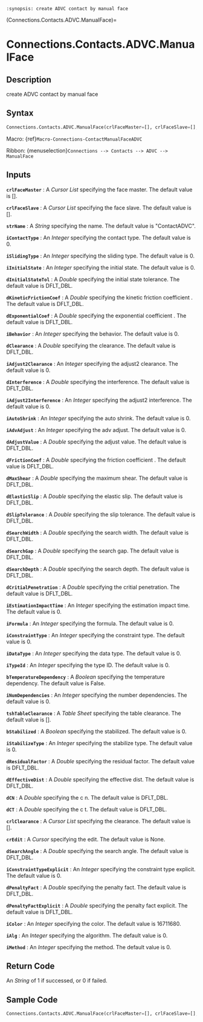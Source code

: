 ```{module} Connections.Contacts.ADVC.ManualFace()
:synopsis: create ADVC contact by manual face
```

(Connections.Contacts.ADVC.ManualFace)=

# Connections.Contacts.ADVC.ManualFace

## Description

create ADVC contact by manual face

## Syntax

```python
Connections.Contacts.ADVC.ManualFace(crlFaceMaster=[], crlFaceSlave=[], strName="ContactADVC", iContactType=0, iSlidingType=0, iInitialState=0, dInitialStateTol=DFLT_DBL, dKineticFrictionCoef=DFLT_DBL, dExponentialCoef=DFLT_DBL, iBehavior=0, dClearance=DFLT_DBL, iAdjust2Clearance=0, dInterference=DFLT_DBL, iAdjust2Interference=0, iAutoShrink=0, iAdvAdjust=0, dAdjustValue=DFLT_DBL, dFrictionCoef=DFLT_DBL, dMaxShear=DFLT_DBL, dElasticSlip=DFLT_DBL, dSlipTolerance=DFLT_DBL, dSearchWidth=DFLT_DBL, dSearchGap=DFLT_DBL, dSearchDepth=DFLT_DBL, dCritialPenetration=DFLT_DBL, iEstimationImpactTime=0, iFormula=0, iConstraintType=0, iDataType=0, iTypeId=0, bTemperatureDependency=False, iNumDependencies=0, tshTableClearance=[], bStabilized=0, iStabilizeType=0, dResidualFactor=DFLT_DBL, dEffectiveDist=DFLT_DBL, dCN=DFLT_DBL, dCT=DFLT_DBL, crlClearance=[], crEdit=None, dSearchAngle=DFLT_DBL, iConstraintTypeExplicit=0, dPenaltyFact=DFLT_DBL, dPenaltyFactExplicit=DFLT_DBL, iColor=16711680, iAlg=0, iMethod=0)
```

Macro: {ref}`Macro-Connections-ContactManualFaceADVC`

Ribbon: {menuselection}`Connections --> Contacts --> ADVC --> ManualFace`

## Inputs

**`crlFaceMaster`**
: A _Cursor List_ specifying the face master. The default value is [].

**`crlFaceSlave`**
: A _Cursor List_ specifying the face slave. The default value is [].

**`strName`**
: A _String_ specifying the name. The default value is "ContactADVC".

**`iContactType`**
: An _Integer_ specifying the contact type. The default value is 0.

**`iSlidingType`**
: An _Integer_ specifying the sliding type. The default value is 0.

**`iInitialState`**
: An _Integer_ specifying the initial state. The default value is 0.

**`dInitialStateTol`**
: A _Double_ specifying the initial state tolerance. The default value is DFLT_DBL.

**`dKineticFrictionCoef`**
: A _Double_ specifying the kinetic friction coefficient . The default value is DFLT_DBL.

**`dExponentialCoef`**
: A _Double_ specifying the exponential coefficient . The default value is DFLT_DBL.

**`iBehavior`**
: An _Integer_ specifying the behavior. The default value is 0.

**`dClearance`**
: A _Double_ specifying the clearance. The default value is DFLT_DBL.

**`iAdjust2Clearance`**
: An _Integer_ specifying the adjust2 clearance. The default value is 0.

**`dInterference`**
: A _Double_ specifying the interference. The default value is DFLT_DBL.

**`iAdjust2Interference`**
: An _Integer_ specifying the adjust2 interference. The default value is 0.

**`iAutoShrink`**
: An _Integer_ specifying the auto shrink. The default value is 0.

**`iAdvAdjust`**
: An _Integer_ specifying the adv adjust. The default value is 0.

**`dAdjustValue`**
: A _Double_ specifying the adjust value. The default value is DFLT_DBL.

**`dFrictionCoef`**
: A _Double_ specifying the friction coefficient . The default value is DFLT_DBL.

**`dMaxShear`**
: A _Double_ specifying the maximum shear. The default value is DFLT_DBL.

**`dElasticSlip`**
: A _Double_ specifying the elastic slip. The default value is DFLT_DBL.

**`dSlipTolerance`**
: A _Double_ specifying the slip tolerance. The default value is DFLT_DBL.

**`dSearchWidth`**
: A _Double_ specifying the search width. The default value is DFLT_DBL.

**`dSearchGap`**
: A _Double_ specifying the search gap. The default value is DFLT_DBL.

**`dSearchDepth`**
: A _Double_ specifying the search depth. The default value is DFLT_DBL.

**`dCritialPenetration`**
: A _Double_ specifying the critial penetration. The default value is DFLT_DBL.

**`iEstimationImpactTime`**
: An _Integer_ specifying the estimation impact time. The default value is 0.

**`iFormula`**
: An _Integer_ specifying the formula. The default value is 0.

**`iConstraintType`**
: An _Integer_ specifying the constraint type. The default value is 0.

**`iDataType`**
: An _Integer_ specifying the data type. The default value is 0.

**`iTypeId`**
: An _Integer_ specifying the type ID. The default value is 0.

**`bTemperatureDependency`**
: A _Boolean_ specifying the temperature dependency. The default value is False.

**`iNumDependencies`**
: An _Integer_ specifying the number dependencies. The default value is 0.

**`tshTableClearance`**
: A _Table Sheet_ specifying the table clearance. The default value is [].

**`bStabilized`**
: A _Boolean_ specifying the stabilized. The default value is 0.

**`iStabilizeType`**
: An _Integer_ specifying the stabilize type. The default value is 0.

**`dResidualFactor`**
: A _Double_ specifying the residual factor. The default value is DFLT_DBL.

**`dEffectiveDist`**
: A _Double_ specifying the effective dist. The default value is DFLT_DBL.

**`dCN`**
: A _Double_ specifying the c n. The default value is DFLT_DBL.

**`dCT`**
: A _Double_ specifying the c t. The default value is DFLT_DBL.

**`crlClearance`**
: A _Cursor List_ specifying the clearance. The default value is [].

**`crEdit`**
: A _Cursor_ specifying the edit. The default value is None.

**`dSearchAngle`**
: A _Double_ specifying the search angle. The default value is DFLT_DBL.

**`iConstraintTypeExplicit`**
: An _Integer_ specifying the constraint type explicit. The default value is 0.

**`dPenaltyFact`**
: A _Double_ specifying the penalty fact. The default value is DFLT_DBL.

**`dPenaltyFactExplicit`**
: A _Double_ specifying the penalty fact explicit. The default value is DFLT_DBL.

**`iColor`**
: An _Integer_ specifying the color. The default value is 16711680.

**`iAlg`**
: An _Integer_ specifying the algorithm. The default value is 0.

**`iMethod`**
: An _Integer_ specifying the method. The default value is 0.

## Return Code

An _String_ of 1 if successed, or 0 if failed.

## Sample Code

```python
Connections.Contacts.ADVC.ManualFace(crlFaceMaster=[], crlFaceSlave=[], strName="ContactADVC", iContactType=0, iSlidingType=0, iInitialState=0, dInitialStateTol=DFLT_DBL, dKineticFrictionCoef=DFLT_DBL, dExponentialCoef=DFLT_DBL, iBehavior=0, dClearance=DFLT_DBL, iAdjust2Clearance=0, dInterference=DFLT_DBL, iAdjust2Interference=0, iAutoShrink=0, iAdvAdjust=0, dAdjustValue=DFLT_DBL, dFrictionCoef=DFLT_DBL, dMaxShear=DFLT_DBL, dElasticSlip=DFLT_DBL, dSlipTolerance=DFLT_DBL, dSearchWidth=DFLT_DBL, dSearchGap=DFLT_DBL, dSearchDepth=DFLT_DBL, dCritialPenetration=DFLT_DBL, iEstimationImpactTime=0, iFormula=0, iConstraintType=0, iDataType=0, iTypeId=0, bTemperatureDependency=False, iNumDependencies=0, tshTableClearance=[], bStabilized=0, iStabilizeType=0, dResidualFactor=DFLT_DBL, dEffectiveDist=DFLT_DBL, dCN=DFLT_DBL, dCT=DFLT_DBL, crlClearance=[], crEdit=None, dSearchAngle=DFLT_DBL, iConstraintTypeExplicit=0, dPenaltyFact=DFLT_DBL, dPenaltyFactExplicit=DFLT_DBL, iColor=16711680, iAlg=0, iMethod=0)
```
